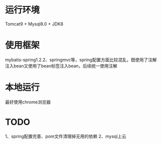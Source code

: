 # 运行环境
Tomcat9 + Mysql8.0 + JDK8
# 使用框架
mybatis-spring1.2.2、springmvc等，spring配置方面比较混乱，既使用了注解注入bean又使用了bean标签注入bean，后续统一使用注解
# 本地运行
最好使用chrome浏览器
# TODO
1、spring配置完善、pom文件清理掉无用的依赖
2、mysql上云